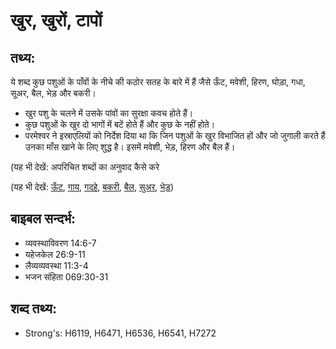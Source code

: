 # खुर, खुरों, टापों #

## तथ्य: ##

ये शब्द कुछ पशुओं के पाँवों के नीचे की कठोर सतह के बारे में हैं जैसे ऊँट, मवेशी, हिरण, घोड़ा, गधा, सूअर, बैल, भेड़ और बकरी।

* खुर पशु के चलने में उसके पांवों का सुरक्षा कवच होते हैं।
* कुछ पशुओं के खुर दो भागों में बटें होते हैं और कुछ के नहीं होते।
* परमेश्वर ने इस्राएलियों को निर्देश दिया था कि जिन पशुओं के खुर विभाजित हों और जो जुगाली करते हैं उनका माँस खाने के लिए शुद्ध है। इसमें मवेशी, भेड़, हिरण और बैल हैं।
  

(यह भी देखें: अपरिचित शब्दों का अनुवाद कैसे करे

(यह भी देखें: [ऊँट](../camel.md), [गाय](../cow.md), [गदहे](../donkey.md), [बकरी](../goat.md), [बैल](../cow.md), [सुअर](../pig.md), [भेड़](../sheep.md))

## बाइबल सन्दर्भ: ##

* व्यवस्थाविवरण 14:6-7
* यहेजकेल 26:9-11
* लैव्यव्यवस्था 11:3-4
* भजन संहिता 069:30-31

## शब्द तथ्य: ##

* Strong's: H6119, H6471, H6536, H6541, H7272
